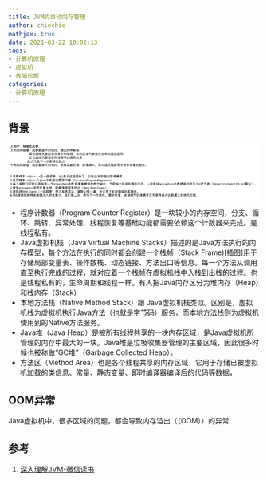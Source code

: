 ```yaml
---
title: JVM的自动内存管理
author: chiechie
mathjax: true
date: 2021-03-22 10:02:13
tags:
- 计算机原理
- 虚拟机
- 故障诊断
categories:
- 计算机原理
---
```


## 背景

![JVM运行时的数据区](img.png)

- 程序计数器（Program Counter Register）是一块较小的内存空间，分支、循环、跳转、异常处理、线程恢复等基础功能都需要依赖这个计数器来完成。是线程私有。
- Java虚拟机栈（Java Virtual Machine Stacks）描述的是Java方法执行的内存模型，每个方法在执行的同时都会创建一个栈帧（Stack Frame)[插图]用于存储局部变量表、操作数栈、动态链接、方法出口等信息。每一个方法从调用直至执行完成的过程，就对应着一个栈帧在虚拟机栈中入栈到出栈的过程。也是线程私有的，生命周期和线程一样。有人把Java内存区分为堆内存（Heap）和栈内存（Stack）
- 本地方法栈（Native Method Stack）跟 Java虚拟机栈类似。区别是，虚拟机栈为虚拟机执行Java方法（也就是字节码）服务，而本地方法栈则为虚拟机使用到的Native方法服务。
- Java堆（Java Heap）是被所有线程共享的一块内存区域，是Java虚拟机所管理的内存中最大的一块。Java堆是垃圾收集器管理的主要区域，因此很多时候也被称做“GC堆”（Garbage Collected Heap）。
- 方法区（Method Area）也是各个线程共享的内存区域，它用于存储已被虚拟机加载的类信息、常量、静态变量、即时编译器编译后的代码等数据，



## OOM异常

Java虚拟机中，很多区域的问题，都会导致内存溢出（（OOM））的异常

## 参考
1. [深入理解JVM-微信读书](https://weread.qq.com/web/reader/9b832f305933f09b86bd2a9)
